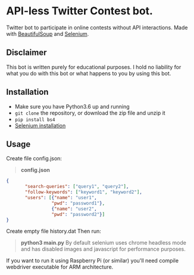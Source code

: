 # API-less Twitter Contest bot.

Twitter bot to participate in online contests without API interactions.
Made with [BeautifulSoup](https://www.crummy.com/software/BeautifulSoup/bs4/doc/) and [Selenium](http://www.seleniumhq.org/).

## Disclaimer

This bot is written purely for educational purposes. I hold no liability for what you do with this bot or what happens to you by using this bot.

## Installation
 * Make sure you have Python3.6 up and running
 * `git clone` the repository, or download the zip file and unzip it
 * `pip install bs4`
 * [Selenium installation](https://selenium-python.readthedocs.io/installation.html)

 ## Usage
 Create file config.json:
 >**config.json** 
 ```json
 {
        "search-queries": ["query1", "query2"],
        "follow-keywords": ["keyword1", "keyword2"],
        "users": [{"name": "user1",
                  "pwd": "password1"},
                  {"name": "user2",
                  "pwd": "password2"}]
}
```
Create empty file history.dat
Then run:
> **python3 main.py**
By default selenium uses chrome headless mode and has disabled images and javascript for performance purposes. 

If you want to run it using Raspberry Pi (or similar) you'll need compile webdriver executable for ARM architecture.